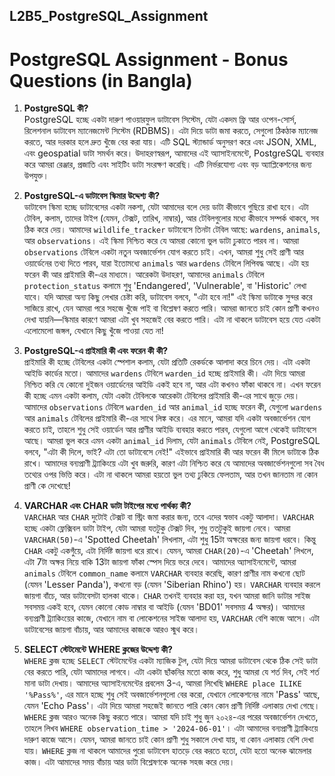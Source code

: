 ## L2B5_PostgreSQL_Assignment
# PostgreSQL Assignment - Bonus Questions (in Bangla)

1. **PostgreSQL কী?**  
PostgreSQL হচ্ছে একটা দারুণ পাওয়ারফুল ডাটাবেস সিস্টেম, যেটা একদম ফ্রি আর ওপেন-সোর্স, রিলেশনাল ডাটাবেস ম্যানেজমেন্ট সিস্টেম (RDBMS)। এটা দিয়ে  ডাটা জমা করতে, সেগুলো ঠিকঠাক ম্যানেজ করতে, আর দরকার হলে দ্রুত খুঁজে বের করা যায়। এটি SQL স্ট্যান্ডার্ড অনুসরণ করে এবং JSON, XML, এবং geospatial ডাটা সমর্থন করে। উদাহরণস্বরূপ, আমাদের এই অ্যাসাইনমেন্টে, PostgreSQL ব্যবহার করে আমরা রেঞ্জার, প্রজাতি এবং সাইটিং ডাটা সংরক্ষণ করেছি। এটি নির্ভরযোগ্য এবং বড় অ্যাপ্লিকেশনের জন্য উপযুক্ত।

2. **PostgreSQL-এ ডাটাবেস স্কিমার উদ্দেশ্য কী?**  
ডাটাবেস স্কিমা হচ্ছে ডাটাবেসের একটা নকশা, যেটা আমাদের বলে দেয় ডাটা কীভাবে গুছিয়ে রাখা হবে। এটা টেবিল, কলাম, তাদের টাইপ (যেমন, টেক্সট, তারিখ, নাম্বার), আর টেবিলগুলোর মধ্যে কীভাবে সম্পর্ক থাকবে, সব ঠিক করে দেয়। আমাদের `wildlife_tracker` ডাটাবেসে তিনটা টেবিল আছে: `wardens`, `animals`, আর `observations`। এই স্কিমা নিশ্চিত করে যে আমরা কোনো ভুল ডাটা ঢুকাতে পারব না।  আমরা `observations` টেবিলে একটা নতুন অবজার্ভেশন যোগ করতে চাই। এখন, আমরা শুধু সেই প্রাণী আর ওয়ার্ডেনের তথ্য দিতে পারব, যারা ইতোমধ্যে `animals` আর `wardens` টেবিলে লিপিবদ্ধ আছে। এটা হয় ফরেন কী আর প্রাইমারি কী-এর মাধ্যমে। আরেকটা উদাহরণ, আমাদের `animals` টেবিলে `protection_status` কলামে শুধু 'Endangered', 'Vulnerable', বা 'Historic' লেখা যাবে। যদি আমরা অন্য কিছু লেখার চেষ্টা করি, ডাটাবেস বলবে, "এটা হবে না!" এই স্কিমা ডাটাকে সুন্দর করে সাজিয়ে রাখে, যেন আমরা পরে সহজে খুঁজে পাই বা বিশ্লেষণ করতে পারি।  আমরা জানতে চাই কোন প্রাণী কখনও দেখা যায়নি—স্কিমার কারণে আমরা এটা খুব সহজেই বের করতে পারি। এটা না থাকলে ডাটাবেস হয়ে যেত একটা এলোমেলো জঙ্গল, যেখানে কিছু খুঁজে পাওয়া যেত না!

3. **PostgreSQL-এ প্রাইমারি কী এবং ফরেন কী কী?**  
প্রাইমারি কী হচ্ছে টেবিলের একটা স্পেশাল কলাম, যেটা প্রতিটি রেকর্ডকে আলাদা করে চিনে দেয়। এটা একটা আইডি কার্ডের মতো। আমাদের `wardens` টেবিলে `warden_id` হচ্ছে প্রাইমারি কী। এটা দিয়ে আমরা নিশ্চিত করি যে কোনো দুইজন ওয়ার্ডেনের আইডি একই হবে না, আর এটা কখনও ফাঁকা থাকবে না। এখন ফরেন কী হচ্ছে এমন একটা কলাম, যেটা একটা টেবিলকে আরেকটা টেবিলের প্রাইমারি কী-এর সাথে জুড়ে দেয়। আমাদের `observations` টেবিলে `warden_id` আর `animal_id` হচ্ছে ফরেন কী, যেগুলো `wardens` আর `animals` টেবিলের প্রাইমারি কী-এর সাথে লিঙ্ক করে। এর মানে, আমরা যদি একটা অবজার্ভেশন যোগ করতে চাই, তাহলে শুধু সেই ওয়ার্ডেন আর প্রাণীর আইডি ব্যবহার করতে পারব, যেগুলো আগে থেকেই ডাটাবেসে আছে।  আমরা ভুল করে এমন একটা `animal_id` দিলাম, যেটা `animals` টেবিলে নেই, PostgreSQL বলবে, "এটা কী দিলে, ভাই? এটা তো ডাটাবেসে নেই!" এইভাবে প্রাইমারি কী আর ফরেন কী মিলে ডাটাকে ঠিক রাখে। আমাদের বন্যপ্রাণী ট্র্যাকিংয়ে এটা খুব জরুরি, কারণ এটা নিশ্চিত করে যে আমাদের অবজার্ভেশনগুলো সব বৈধ তথ্যের ওপর ভিত্তি করে। এটা না থাকলে আমরা হয়তো ভুল তথ্য ঢুকিয়ে ফেলতাম, আর তখন জানতাম না কোন প্রাণী কে দেখেছে!

4. **VARCHAR এবং CHAR ডাটা টাইপের মধ্যে পার্থক্য কী?**  
`VARCHAR` আর `CHAR` দুটোই টেক্সট বা স্ট্রিং জমা করার জন্য, তবে এদের স্বভাব একটু আলাদা। `VARCHAR` হচ্ছে একটা ফ্লেক্সিবল ডাটা টাইপ, যেটা আমরা যতটুকু টেক্সট দিব, শুধু ততটুকুই জায়গা নেবে। আমরা `VARCHAR(50)`-এ 'Spotted Cheetah' লিখলাম, এটা শুধু 15টা অক্ষরের জন্য জায়গা ধরবে। কিন্তু `CHAR` একটু একগুঁয়ে, এটা নির্দিষ্ট জায়গা ধরে রাখে। যেমন, আমরা `CHAR(20)`-এ 'Cheetah' লিখলে, এটা 7টা অক্ষর নিয়ে বাকি 13টা জায়গা ফাঁকা স্পেস দিয়ে ভরে দেবে। আমাদের অ্যাসাইনমেন্টে, আমরা `animals` টেবিলে `common_name` কলামে `VARCHAR` ব্যবহার করেছি, কারণ প্রাণীর নাম কখনো ছোট (যেমন 'Lesser Panda'), কখনো বড় (যেমন 'Siberian Rhino') হয়। `VARCHAR` ব্যবহার করলে জায়গা বাঁচে, আর ডাটাবেসটা হালকা থাকে। `CHAR` তখনই ব্যবহার করা হয়, যখন আমরা জানি ডাটার সাইজ সবসময় একই হবে, যেমন কোনো কোড নাম্বার বা আইডি (যেমন 'BD01' সবসময় 4 অক্ষর)। আমাদের বন্যপ্রাণী ট্র্যাকিংয়ের কাজে, যেখানে নাম বা লোকেশনের সাইজ আলাদা হয়, `VARCHAR` বেশি কাজে আসে। এটা ডাটাবেসের জায়গা বাঁচায়, আর আমাদের কাজকে আরও স্মুথ করে।

5. **SELECT স্টেটমেন্টে WHERE ক্লজের উদ্দেশ্য কী?**  
`WHERE` ক্লজ হচ্ছে `SELECT` স্টেটমেন্টের একটা ম্যাজিক টুল, যেটা দিয়ে আমরা ডাটাবেস থেকে ঠিক সেই ডাটা বের করতে পারি, যেটা আমাদের লাগবে। এটা একটা ছাঁকনির মতো কাজ করে, শুধু আমরা যে শর্ত দিব, সেই শর্ত মানা ডাটা দেখায়। আমাদের অ্যাসাইনমেন্টের প্রবলেম 3-এ, আমরা লিখেছি `WHERE place ILIKE '%Pass%'`, এর মানে হচ্ছে শুধু সেই অবজার্ভেশনগুলো বের করো, যেখানে লোকেশনের নামে 'Pass' আছে, যেমন 'Echo Pass'। এটা দিয়ে আমরা সহজেই জানতে পারি কোন কোন প্রাণী নির্দিষ্ট এলাকায় দেখা গেছে। `WHERE` ক্লজ আরও অনেক কিছু করতে পারে।  আমরা যদি চাই শুধু জুন ২০২৪-এর পরের অবজার্ভেশন দেখতে, তাহলে লিখব `WHERE observation_time > '2024-06-01'`। এটা আমাদের বন্যপ্রাণী ট্র্যাকিংয়ে দারুণ কাজে আসে। যেমন, আমরা জানতে চাই কোন প্রাণী শুধু সকালে দেখা যায়, বা কোন এলাকায় বেশি দেখা যায়। `WHERE` ক্লজ না থাকলে আমাদের পুরো ডাটাবেস হাতড়ে বের করতে হতো, যেটা হতো অনেক ঝামেলার কাজ। এটা আমাদের সময় বাঁচায় আর ডাটা বিশ্লেষণকে অনেক সহজ করে দেয়।